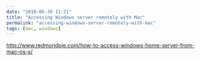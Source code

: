 ```yaml
---
date: "2010-06-30 11:21"
title: "Accessing Windows server remotely with Mac"
permalink: "accessing-windows-server-remotely-with-mac"
tags: [mac, windows]
---
```


http://www.redmondpie.com/how-to-access-windows-home-server-from-mac-os-x/
